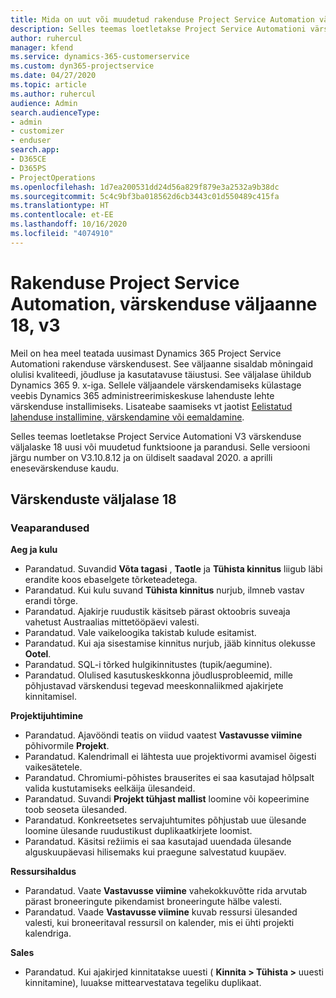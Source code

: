 ```yaml
---
title: Mida on uut või muudetud rakenduse Project Service Automation värskenduse väljaandes 18, V3
description: Selles teemas loetletakse Project Service Automationi värskenduse väljalaske 18, V3 saadaolevaid funktsioone ja parandusi.
author: ruhercul
manager: kfend
ms.service: dynamics-365-customerservice
ms.custom: dyn365-projectservice
ms.date: 04/27/2020
ms.topic: article
ms.author: ruhercul
audience: Admin
search.audienceType:
- admin
- customizer
- enduser
search.app:
- D365CE
- D365PS
- ProjectOperations
ms.openlocfilehash: 1d7ea200531dd24d56a829f879e3a2532a9b38dc
ms.sourcegitcommit: 5c4c9bf3ba018562d6cb3443c01d550489c415fa
ms.translationtype: HT
ms.contentlocale: et-EE
ms.lasthandoff: 10/16/2020
ms.locfileid: "4074910"
---
```

# <a name="project-service-automation-update-release-18-v3"></a>Rakenduse Project Service Automation, värskenduse väljaanne 18, v3

Meil on hea meel teatada uusimast Dynamics 365 Project Service Automationi rakenduse värskendusest. See väljaanne sisaldab mõningaid olulisi kvaliteedi, jõudluse ja kasutatavuse täiustusi. See väljalase ühildub Dynamics 365 9. x-iga. Sellele väljaandele värskendamiseks külastage veebis Dynamics 365 administreerimiskeskuse lahenduste lehte värskenduse installimiseks. Lisateabe saamiseks vt jaotist [Eelistatud lahenduse installimine, värskendamine või eemaldamine](https://docs.microsoft.com/power-platform/admin/install-remove-preferred-solution).

Selles teemas loetletakse Project Service Automationi V3 värskenduse väljalaske 18 uusi või muudetud funktsioone ja parandusi. Selle versiooni järgu number on V3.10.8.12 ja on üldiselt saadaval 2020. a aprilli enesevärskenduse kaudu.

## <a name="update-release-18"></a>Värskenduste väljalase 18

### <a name="bug-fixes"></a>Veaparandused

**Aeg ja kulu**

- Parandatud. Suvandid **Võta tagasi** , **Taotle** ja **Tühista kinnitus** liigub läbi erandite koos ebaselgete tõrketeadetega.
- Parandatud. Kui kulu suvand **Tühista kinnitus** nurjub, ilmneb vastav erandi tõrge.
- Parandatud. Ajakirje ruudustik käsitseb pärast oktoobris suveaja vahetust Austraalias mittetööpäevi valesti.
- Parandatud. Vale vaikeloogika takistab kulude esitamist.
- Parandatud. Kui aja sisestamise kinnitus nurjub, jääb kinnitus olekusse **Ootel**.
- Parandatud. SQL-i tõrked hulgikinnitustes (tupik/aegumine).
- Parandatud. Olulised kasutuskeskkonna jõudlusprobleemid, mille põhjustavad värskendusi tegevad meeskonnaliikmed ajakirjete kinnitamisel.

**Projektijuhtimine**

- Parandatud. Ajavööndi teatis on viidud vaatest **Vastavusse viimine** põhivormile **Projekt**.
- Parandatud. Kalendrimall ei lähtesta uue projektivormi avamisel õigesti vaikesätetele.
- Parandatud. Chromiumi-põhistes brauserites ei saa kasutajad hõlpsalt valida kustutamiseks eelkäija ülesandeid.
- Parandatud. Suvandi **Projekt tühjast mallist** loomine või kopeerimine toob seoseta ülesanded.
- Parandatud. Konkreetsetes servajuhtumites põhjustab uue ülesande loomine ülesande ruudustikust duplikaatkirjete loomist.
- Parandatud. Käsitsi režiimis ei saa kasutajad uuendada ülesande alguskuupäevasi hilisemaks kui praegune salvestatud kuupäev.

**Ressursihaldus**

- Parandatud. Vaate **Vastavusse viimine** vahekokkuvõtte rida arvutab pärast broneeringute pikendamist broneeringute hälbe valesti.
- Parandatud. Vaade **Vastavusse viimine** kuvab ressursi ülesanded valesti, kui broneeritaval ressursil on kalender, mis ei ühti projekti kalendriga.

**Sales**

- Parandatud. Kui ajakirjed kinnitatakse uuesti ( **Kinnita > Tühista >** uuesti kinnitamine), luuakse mittearvestatava tegeliku duplikaat.

